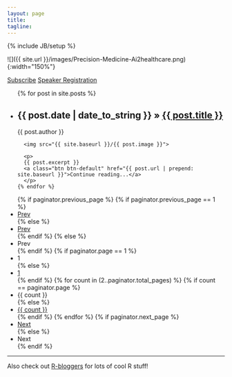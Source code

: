 ```yaml
---
layout: page
title: 
tagline: 
---
```

{% include JB/setup %}

![]({{ site.url }}/images/Precision-Medicine-Ai2healthcare.png){:width="150%"}

<a class="btn btn-default" href="https://docs.google.com/forms/d/e/1FAIpQLSd8HazdW3Z-g8IqYfKioPdoAMqRiecdTn5jooCBI4-5udWUIg/viewform?usp=sf_link">Subscribe</a>
<a class="btn btn-default" href="https://forms.gle/15Axsg8tnHCPa28o7">Speaker Registration</a>

<ul class="posts">
    {% for post in site.posts %}
      <li>
        <h2>
          <span>{{ post.date | date_to_string }}</span> &raquo; <a href="{{ BASE_PATH }}{{ post.url }}">{{ post.title }}</a>
        </h2>
        <span class="post-meta">{{ post.author }}</span>
      </li>

      <img src="{{ site.baseurl }}/{{ post.image }}">
      
      <p>	
      {{ post.excerpt }}
      <a class="btn btn-default" href="{{ post.url | prepend: site.baseurl }}">Continue reading...</a>
      </p>
    {% endfor %}
  </ul>

<div class="row-fluid">
  <div class="span12">
    <div class="pagination">
      <ul>
        {% if paginator.previous_page %}
          {% if paginator.previous_page == 1 %}
          <li><a href="/">Prev</a></li>
          {% else %}
          <li><a href="/page{{ paginator.previous_page }}">Prev</a></li>
          {% endif %}
        {% else %}
        <li><span class="disabled">Prev</span></li>
        {% endif %}
        {% if paginator.page == 1 %}
        <li><span class="active">1</span></li>
        {% else %}
        <li><a href="/">1</a></li>
        {% endif %}
        {% for count in (2..paginator.total_pages) %}
          {% if count == paginator.page %}
          <li><span class="active">{{ count }}</span></li>
          {% else %}
          <li><a href="/page{{ count }}">{{ count }}</a></li>
          {% endif %}
        {% endfor %}
        {% if paginator.next_page %}
        <li><a href="/page{{ paginator.next_page }}">Next</a></li>
        {% else %}
        <li><span class="disabled">Next</span></li>
        {% endif %}
      </ul>
    </div>
  </div>
</div>

-----

Also check out [R-bloggers](http://www.R-bloggers.com) for lots of cool R stuff!
